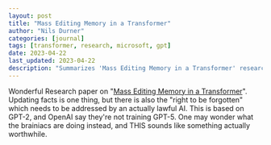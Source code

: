 ```yaml
---
layout: post
title: "Mass Editing Memory in a Transformer"
author: "Nils Durner"
categories: [journal]
tags: [transformer, research, microsoft, gpt]
date: 2023-04-22
last_updated: 2023-04-22
description: "Summarizes 'Mass Editing Memory in a Transformer' research on updating model facts and enabling 'right to be forgotten', based on GPT-2, and notes OpenAI's GPT-5 training pause."
---
```


Wonderful Research paper on "[Mass Editing Memory in a Transformer](https://memit.baulab.info/)". Updating facts is one thing, but there is also the "right to be forgotten" which needs to be addressed by an actually lawful AI. This is based on GPT-2, and OpenAI say they're not training GPT-5. One may wonder what the brainiacs are doing instead, and THIS sounds like something actually worthwhile.